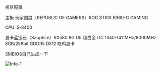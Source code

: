 机器配置

主板 玩家国度（REPUBLIC OF GAMERS）ROG STRIX B360-G GAMING 

CPU i5-8400

显卡蓝宝石（Sapphire）RX580 8G D5 超白金 OC 1340-1411MHz/8000MHz 8GB/256bit GDDR5 DX12 吃鸡显卡


SMBIOS自己生成一下

![info-1](https://github.com/soikjk/ASUSROGB360G-RX580-I58400/blob/master/images/mac1015.jpg.jpg)
